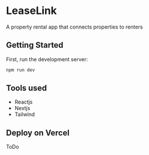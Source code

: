 # LeaseLink
A property rental app that connects properties to renters

## Getting Started

First, run the development server:

```bash
npm run dev
```

## Tools used
 - Reactjs
 - Nextjs
 - Tailwind



## Deploy on Vercel

ToDo
